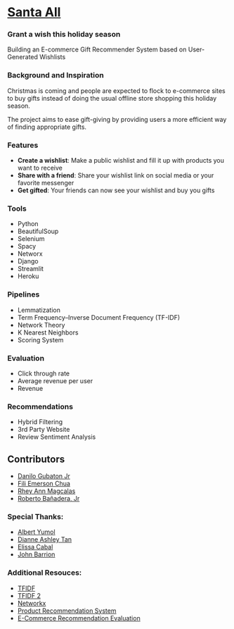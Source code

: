 # [Santa All](https://eskwelabssantaall.herokuapp.com/)
### Grant a wish this holiday season

Building an E-commerce Gift Recommender System based on User-Generated Wishlists

### Background and Inspiration

Christmas is coming and people are expected to flock to e-commerce sites to buy gifts instead of doing the usual offline store shopping this holiday season.

The project aims to ease gift-giving by providing users a more efficient way of finding appropriate gifts.

### Features

* **Create a wishlist**: Make a public wishlist and fill it up with products you want to receive
* **Share with a  friend**: Share your wishlist link on social media or your favorite messenger
* **Get gifted**: Your friends can now see your wishlist and buy you gifts

### Tools
* Python
* BeautifulSoup
* Selenium
* Spacy
* Networx
* Django
* Streamlit
* Heroku

### Pipelines
* Lemmatization
* Term Frequency–Inverse Document Frequency (TF-IDF)
* Network Theory
* K Nearest Neighbors
* Scoring System

### Evaluation
* Click through rate
* Average revenue per user
* Revenue

### Recommendations
* Hybrid Filtering
* 3rd Party Website
* Review Sentiment Analysis

## Contributors
* [Danilo Gubaton Jr](https://www.linkedin.com/in/dcgubatonjr/)
* [Fili Emerson Chua](https://www.linkedin.com/in/fili-emerson-chua/)
* [Rhey Ann Magcalas](https://www.linkedin.com/in/rhey-ann-magcalas-47541490/)
* [Roberto Bañadera, Jr](https://www.linkedin.com/in/robertobanaderajr/)

### Special Thanks:
* [Albert Yumol](https://www.linkedin.com/in/albertyumol/)
* [Dianne Ashley Tan](https://www.linkedin.com/in/dianneashleytan/)
* [Elissa Cabal](https://www.linkedin.com/in/elissa-cabal-9790a3141/)
* [John Barrion](https://www.linkedin.com/in/johnbarrion/)


### Additional Resouces:
* [TFIDF](https://towardsdatascience.com/natural-language-processing-feature-engineering-using-tf-idf-e8b9d00e7e76)
* [TFIDF 2](https://towardsdatascience.com/tf-idf-for-document-ranking-from-scratch-in-python-on-real-world-dataset-796d339a4089)
* [Networkx](https://networkx.org/)
* [Product Recommendation System](https://kessiezhang.medium.com/building-a-product-recommendation-system-for-e-commerce-part-ii-model-building-8b23a9b3ac27)
* [E-Commerce Recommendation Evaluation](https://www.ecommerce-nation.com/how-to-evaluate-your-ecommerce-product-recommendations/)
